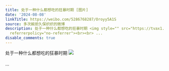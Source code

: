 ```yaml
---
title: 处于一种什么都想吃的狂暴时期 [图片]
date: '2024-08-08'
linkTitle: https://weibo.com/5286768287/Oroyy5A1S
source: 多次婉拒久保织织的微博
description: 处于一种什么都想吃的狂暴时期 <img style="" src="https://tvax1.sinaimg.cn/large/005LMJWfgy1hsh1xb1gfbj32c03407wh.jpg"
  referrerpolicy="no-referrer"><br><br> ...
disable_comments: true
---
```

处于一种什么都想吃的狂暴时期 <img style="" src="https://tvax1.sinaimg.cn/large/005LMJWfgy1hsh1xb1gfbj32c03407wh.jpg" referrerpolicy="no-referrer"><br><br> ...